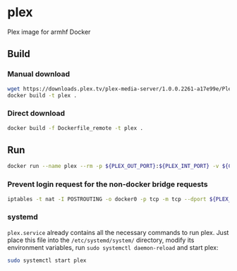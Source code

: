# plex
Plex image for armhf Docker

## Build

### Manual download

```sh
wget https://downloads.plex.tv/plex-media-server/1.0.0.2261-a17e99e/PlexMediaServer-1.0.0.2261-a17e99e-arm7.spk
docker build -t plex .
```

### Direct download

```sh
docker build -f Dockerfile_remote -t plex .
```

## Run

```sh
docker run --name plex --rm -p ${PLEX_OUT_PORT}:${PLEX_INT_PORT} -v ${CONFIG_DIR}:/var/lib/plex -v ${MEDIA_LIB}:/media plex
```

### Prevent login request for the non-docker bridge requests

```sh
iptables -t nat -I POSTROUTING -o docker0 -p tcp -m tcp --dport ${PLEX_INT_PORT} -j MASQUERADE
```

### systemd

`plex.service` already contains all the necessary commands to run plex. Just place this file into the `/etc/systemd/system/` directory, modify its environment variables, run `sudo systemctl daemon-reload` and start plex:

```sh
sudo systemctl start plex
```
